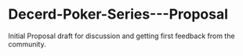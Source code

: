 # Decerd-Poker-Series---Proposal
Initial Proposal draft for discussion and getting first feedback from the community.
